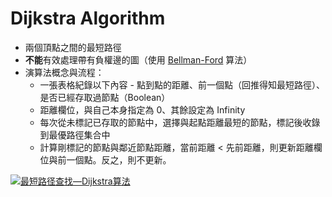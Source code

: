 # Dijkstra Algorithm

- 兩個頂點之間的最短路徑
- **不能**有效處理帶有負權邊的圖（使用 [Bellman-Ford](../bellman-ford-algorithm/README.md) 算法）
- 演算法概念與流程：
  - 一張表格紀錄以下內容 - 點到點的距離、前一個點（回推得知最短路徑）、是否已經存取過節點（Boolean）
  - 距離欄位，與自己本身指定為 0、其餘設定為 Infinity
  - 每次從未標記已存取的節點中，選擇與起點距離最短的節點，標記後收錄到最優路徑集合中
  - 計算剛標記的節點與鄰近節點距離，當前距離 < 先前距離，則更新距離欄位與前一個點。反之，則不更新。

[![最短路径查找—Dijkstra算法](http://img.youtube.com/vi/JLARzu7coEs/0.jpg)](http://www.youtube.com/watch?v=JLARzu7coEs "最短路径查找—Dijkstra算法")
